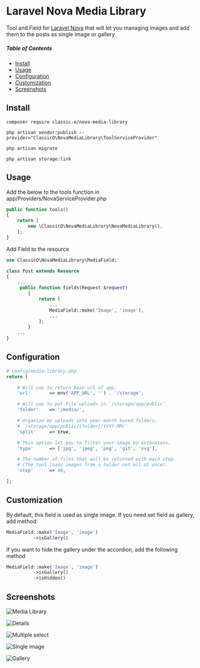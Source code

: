 # Laravel Nova Media Library

Tool and Field for [Laravel Nova](https://nova.laravel.com) that will let you managing images and add them to the posts as single image or gallery

##### Table of Contents  
* [Install](#install)
* [Usage](#usage)
* [Configuration](#configuration)
* [Customization](#customization)
* [Screenshots](#screenshots)

## Install
```
composer require classic-o/nova-media-library
```
```
php artisan vendor:publish --provider="ClassicO\NovaMediaLibrary\ToolServiceProvider"
```
```
php artisan migrate
```
```
php artisan storage:link
```

## Usage

Add the below to the tools function in app/Providers/NovaServiceProvider.php
```php
public function tools()
{
    return [
        new \ClassicO\NovaMediaLibrary\NovaMediaLibrary(),
    ];
}
```

Add Field to the resource
```php
use ClassicO\NovaMediaLibrary\MediaField;

class Post extends Resource
{
    ...
     public function fields(Request $request)
        {
            return [
                ...
                MediaField::make('Image', 'image'),
                ...
            ];
        }
    ...
}
```

## Configuration

```php
# config/media-library.php
return [

	# Will use to return base url of app.
	'url'       => env('APP_URL', '') . '/storage',

	# Will use to put file uploads in `/storage/app/public`
	'folder'    => '/media/',

	# Organize my uploads into year-month based folders.
	# `/storage/app/public/{folder}/YYYY-MM/`
	'split'     => true,

	# This option let you to filter your image by extensions.
	'type'      => ['jpg', 'jpeg', 'png', 'gif', 'svg'],

	# The number of files that will be returned with each step.
	# (The tool loads images from a folder not all at once).
	'step'      => 40,

];
```

## Customization

By default, this field is used as single image. If you need set field as gallery, add method:
```php
MediaField::make('Image', 'image')
          ->isGallery()
```

If you want to hide the gallery under the accordion, add the following method
```php
MediaField::make('Image', 'image')
          ->isGallery()
          ->isHidden()
```

## Screenshots

![Media Library](https://raw.githubusercontent.com/classic-o/nova-media-library/master/docs/screenshot_1.png)

![Details](https://raw.githubusercontent.com/classic-o/nova-media-library/master/docs/screenshot_2.png)

![Multiple select](https://raw.githubusercontent.com/classic-o/nova-media-library/master/docs/screenshot_3.png)

![Single image](https://raw.githubusercontent.com/classic-o/nova-media-library/master/docs/screenshot_4.png)

![Gallery](https://raw.githubusercontent.com/classic-o/nova-media-library/master/docs/screenshot_5.png)



